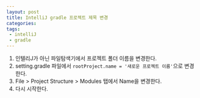 ```yaml
---
layout: post
title: IntelliJ gradle 프로젝트 제목 변경
categories: 
tags: 
 - intelliJ 
 - gradle
---
```



1. 인텔리J가 아닌 파일탐색기에서 프로젝트 폴더 이름을 변경한다. 
2. setting.gradle 파일에서 ```rootProject.name = '새로운 프로젝트 이름'```으로 변경한다. 
3. File > Project Structure > Modules 탭에서 Name을 변경한다. 
4. 다시 시작한다. 
